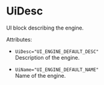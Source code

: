 # UiDesc

UI block describing the engine.

Attributes:

-   `UiDesc="UI_ENGINE_DEFAULT_DESC"`  
    Description of the engine.

-   `UiName="UI_ENGINE_DEFAULT_NAME"`  
    Name of the engine.


